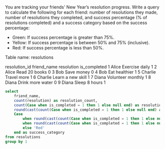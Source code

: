 You are tracking your friends' New Year’s resolution progress. Write a query to calculate the following for each friend: number of resolutions they made, number of resolutions they completed, and success percentage (% of resolutions completed) and a success category based on the success percentage:
- Green: If success percentage is greater than 75%.
- Yellow: If success percentage is between 50% and 75% (inclusive).
- Red: If success percentage is less than 50%.

Table name: resolutions

resolution_id	friend_name	resolution	is_completed
1	Alice	Exercise daily	1
2	Alice	Read 20 books	0
3	Bob	Save money	0
4	Bob	Eat healthier	1
5	Charlie	Travel more	1
6	Charlie	Learn a new skill	1
7	Diana	Volunteer monthly	1
8	Diana	Drink more water	0
9	Diana	Sleep 8 hours	1


```sql
select
    friend_name,
    count(resolution) as resolution_count,
    count(Case when is_completed = 1 then 1 else null end) as resolution_completed,
    round(cast(count(Case when is_completed = 1 then 1 else null end) as float) / count(resolution) * 100, 2) as success_percentage,
    Case    
        when round(cast(count(Case when is_completed = 1 then 1 else null end) as float) / count(resolution) * 100, 2) > 75 then 'Green'
        when round(cast(count(Case when is_completed = 1 then 1 else null end) as float) / count(resolution) * 100, 2) between 50 and 75 then 'Yellow'
        else 'Red'
    end as success_category
from resolutions
group by 1
```